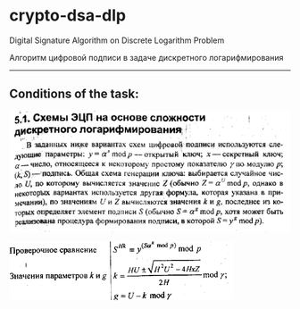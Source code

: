 # crypto-dsa-dlp
Digital Signature Algorithm on Discrete Logarithm Problem

Алгоритм цифровой подписи в задаче дискретного логарифмирования
____
## Conditions of the task:

![Description of the signature](https://github.com/neveleneves/crypto-dsa-dlp/blob/master/task/task1.PNG)

![Conditions of the problem](https://github.com/neveleneves/crypto-dsa-dlp/blob/master/task/task2.PNG)

